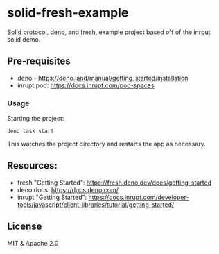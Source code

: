 # solid-fresh-example

[Solid protocol](https://solidproject.org/), [deno](https://deno.land), and
[fresh](https://fresh.deno.dev/), example project based off of the
[inrput](https://docs.inrupt.com/developer-tools/javascript/client-libraries/tutorial/getting-started/)
solid demo.

## Pre-requisites

- deno - https://deno.land/manual/getting_started/installation
- inrupt pod: https://docs.inrupt.com/pod-spaces

### Usage

Starting the project:

```
deno task start
```

This watches the project directory and restarts the app as necessary.

## Resources:

- fresh "Getting Started": https://fresh.deno.dev/docs/getting-started
- deno docs: https://docs.deno.com/
- inrupt "Getting Started":
  https://docs.inrupt.com/developer-tools/javascript/client-libraries/tutorial/getting-started/

## License

MIT & Apache 2.0
